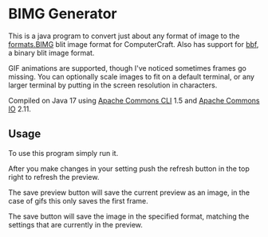 # BIMG Generator

This is a java program to convert just about any format of image
to the [formats.BIMG](https://github.com/SkyTheCodeMaster/bimg) blit image
format for ComputerCraft. Also has support for
[bbf](https://github.com/9551-Dev/BLBFOR), a binary blit image format.

GIF animations are supported, though I've noticed sometimes
frames go missing. You can optionally scale images to fit on a default terminal,
or any larger terminal by putting in the screen resolution in characters.

Compiled on Java 17 using
[Apache Commons CLI](https://commons.apache.org/proper/commons-cli/) 1.5
and [Apache Commons IO](https://commons.apache.org/proper/commons-io/) 2.11.

## Usage

To use this program simply run it.

After you make changes in your setting push the refresh button in the top right to refresh
the preview.

The save preview button will save the current preview as an image,
in the case of gifs this only saves the first frame.

The save button will save the image in
the specified format, matching the settings that are currently in the preview.